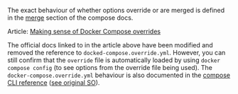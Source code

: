 The exact behaviour of whether options override or are merged is defined in the [merge](https://docs.docker.com/compose/compose-file/13-merge/) section of the compose docs.

Article: [Making sense of Docker Compose overrides](https://medium.com/it-dead-inside/making-sense-of-docker-compose-overrides-efb757460d64)

The official docs linked to in the article above have been modified and removed the reference to `docked-compose.override.yml`. However, you can still confirm that the `override` file is automatically loaded by using `docker compose config` (to see options from the override file being used). The `docker-compose.override.yml` behaviour is also documented in the [compose CLI reference](https://docs.docker.com/compose/reference/#specifying-multiple-compose-files)
([see original SO](https://stackoverflow.com/questions/73053037/docker-compose-override-not-taking-additional-yml-into-account#comment135752478_73053258)).

